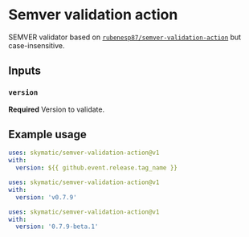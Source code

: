 # Semver validation action

SEMVER validator based on [`rubenesp87/semver-validation-action`](https://github.com/rubenesp87/semver-validation-action) but case-insensitive.

## Inputs

### `version`

**Required** Version to validate.

## Example usage

```yaml
uses: skymatic/semver-validation-action@v1
with:
  version: ${{ github.event.release.tag_name }}
```

```yaml
uses: skymatic/semver-validation-action@v1
with:
  version: 'v0.7.9'
```

```yaml
uses: skymatic/semver-validation-action@v1
with:
  version: '0.7.9-beta.1'
```
